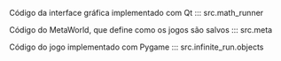 
Código da interface gráfica implementado com Qt
::: src.math_runner


Código do MetaWorld, que define como os jogos são salvos
::: src.meta


Código do jogo implementado com Pygame
::: src.infinite_run.objects

